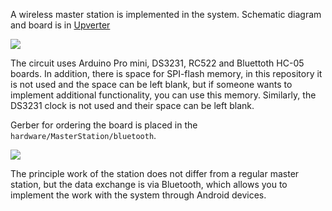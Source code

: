 A wireless master station is implemented in the system. Schematic diagram and board is in [Upverter](https://upverter.com/AlexanderVolikov/55b140a993222192/Sportiduino-BTstantion/)

![](/hardware/MasterStation/bluetooth/BTstation.png)

The circuit uses Arduino Pro mini, DS3231, RC522 and Bluettoth HC-05 boards.
In addition, there is space for SPI-flash memory, in this repository it is not used and the space can be left blank, but if someone wants to implement additional functionality, you can use this memory.
Similarly, the DS3231 clock is not used and their space can be left blank.

Gerber for ordering the board is placed in the `hardware/MasterStation/bluetooth`.

![](/hardware/MasterStation/bluetooth/PCB_BTstation.PNG)

The principle work of the station does not differ from a regular master station,
but the data exchange is via Bluetooth, which allows you to implement the work with the system through Android devices.

